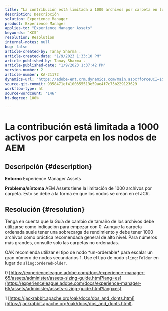 ```yaml
---
title: “La contribución está limitada a 1000 archivos por carpeta en los nodos de AEM”
description: Descripción
solution: Experience Manager
product: Experience Manager
applies-to: "Experience Manager Assets"
keywords: “KCS”
resolution: Resolution
internal-notes: null
bug: false
article-created-by: Tanay Sharma .
article-created-date: "1/9/2023 1:33:10 PM"
article-published-by: Tanay Sharma .
article-published-date: "1/9/2023 1:37:42 PM"
version-number: 2
article-number: KA-21172
dynamics-url: "https://adobe-ent.crm.dynamics.com/main.aspx?forceUCI=1&pagetype=entityrecord&etn=knowledgearticle&id=7f168827-2290-ed11-aad1-6045bd006793"
source-git-commit: 9358471ef4100355513e59ae4f7c75b229123629
workflow-type: ht
source-wordcount: '146'
ht-degree: 100%

---
```


# La contribución está limitada a 1000 activos por carpeta en los nodos de AEM

## Descripción {#description}

<b>Entorno</b>
Experience Manager Assets


<b>Problema/síntoma</b>
AEM Assets tiene la limitación de 1000 archivos por carpeta. Esto se debe a la forma en que los nodos se crean en el JCR.


## Resolución {#resolution}


Tenga en cuenta que la Guía de cambio de tamaño de los archivos debe utilizarse como indicación para empezar con 0. Aunque la carpeta ordenada suele tener una sobrecarga de rendimiento y debe tener 1000 archivos como práctica recomendada general de alto nivel. Para números más grandes, consulte solo las carpetas no ordenadas.

OAK recomienda utilizar el tipo de nodo \*un-orderable\* para escalar un gran número de nodos secundarios 1. Use el tipo de nodo `sling:Folder` en lugar de `sling:orderedFolder`.

0 [https://experienceleague.adobe.com/docs/experience-manager-65/assets/administer/assets-sizing-guide.html?lang=es](https://experienceleague.adobe.com/docs/experience-manager-65/assets/administer/assets-sizing-guide.html?lang=es)

1 [https://jackrabbit.apache.org/oak/docs/dos_and_donts.html](https://jackrabbit.apache.org/oak/docs/dos_and_donts.html).
